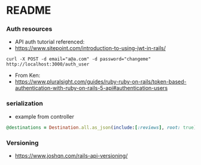 # README

### Auth resources

* API auth tutorial referenced:
* https://www.sitepoint.com/introduction-to-using-jwt-in-rails/

```
curl -X POST -d email="a@a.com" -d password="changeme" http://localhost:3000/auth_user
```
* From Ken:
*   https://www.pluralsight.com/guides/ruby-ruby-on-rails/token-based-authentication-with-ruby-on-rails-5-api#authentication-users


### serialization

* example from controller

```ruby
@destinations = Destination.all.as_json(include:[:reviews], root: true)
```

### Versioning

* https://www.joshqn.com/rails-api-versioning/
